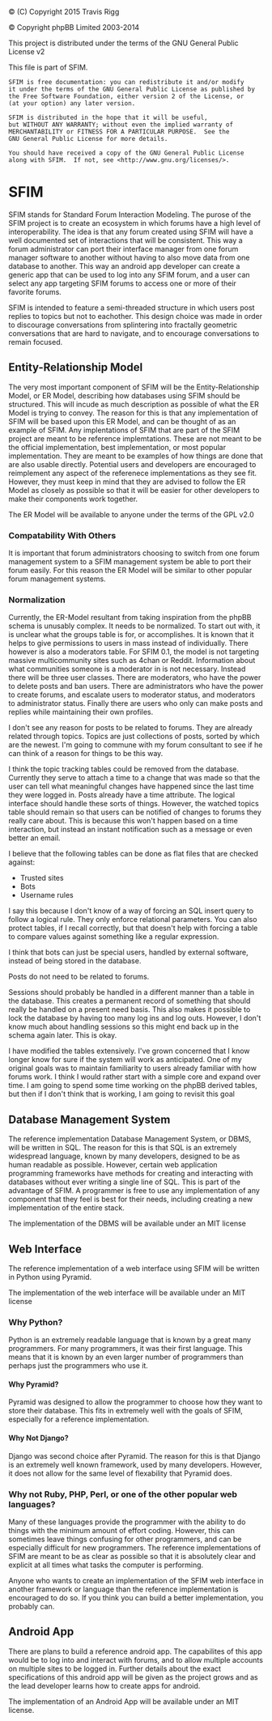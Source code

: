 © (C) Copyright 2015 Travis Rigg

© Copyright phpBB Limited 2003-2014

This project is distributed under the terms of the GNU General Public License v2

This file is part of SFIM.

    SFIM is free documentation: you can redistribute it and/or modify
    it under the terms of the GNU General Public License as published by
    the Free Software Foundation, either version 2 of the License, or
    (at your option) any later version.

    SFIM is distributed in the hope that it will be useful,
    but WITHOUT ANY WARRANTY; without even the implied warranty of
    MERCHANTABILITY or FITNESS FOR A PARTICULAR PURPOSE.  See the
    GNU General Public License for more details.

    You should have received a copy of the GNU General Public License
    along with SFIM.  If not, see <http://www.gnu.org/licenses/>.

# SFIM
SFIM stands for Standard Forum Interaction Modeling. The purose of the SFIM
project is to create an ecosystem in which forums have a high level of
interoperability. The idea is that any forum created using SFIM will have a well
documented set of interactions that will be consistent. This way a forum
administrator can port their interface manager from one forum manager software
to another without having to also move data from one database to another. This
way an android app developer can create a generic app that can be used to log
into any SFIM forum, and a user can select any app targeting SFIM forums to
access one or more of their favorite forums.

SFIM is intended to feature a semi-threaded structure in which users post
replies to topics but not to eachother. This design choice was made in order to
discourage conversations from splintering into fractally geometric conversations
that are hard to navigate, and to encourage conversations to remain focused.

## Entity-Relationship Model
The very most important component of SFIM will be the Entity-Relationship
Model, or ER Model, describing how databases using SFIM should be
structured. This will incude as much description as possible of what the ER
Model is trying to convey. The reason for this is that any implementation of
SFIM will be based upon this ER Model, and can be thought of as an example of
SFIM. Any implentations of SFIM that are part of the SFIM project are meant to
be reference implemtations. These are not meant to be the official
implementation, best implementation, or most popular implementation. They are
meant to be examples of how things are done that are also usable directly.
Potential users and developers are encouraged to reimplement any aspect of the
referenece implementations as they see fit. However, they must keep in mind that
they are advised to follow the ER Model as closely as possible so that it will
be easier for other developers to make their components work together.

The ER Model will be available to anyone under the terms of the GPL v2.0

### Compatability With Others
It is important that forum administrators choosing to switch from one forum
management system to a SFIM management system be able to port their forum
easily. For this reason the ER Model will be similar to other popular forum
management systems.

### Normalization
Currently, the ER-Model resultant from taking inspiration from the phpBB schema
is unusably complex. It needs to be normalized. To start out with, it is unclear
what the groups table is for, or accomplishes. It is known that it helps to give
permissions to users in mass instead of individually. There however is also a
moderators table. For SFIM 0.1, the model is not targeting massive
multicommunity sites such as 4chan or Reddit. Information about what communities
someone is a moderator in is not necessary. Instead there will be three user
classes. There are moderators, who have the power to delete posts and ban users.
There are administrators who have the power to create forums, and escalate users
to moderator status, and moderators to administrator status. Finally there are
users who only can make posts and replies while maintaining their own profiles.

I don't see any reason for posts to be related to forums. They are already
related through topics. Topics are just collections of posts, sorted by which
are the newest. I'm going to commune with my forum consultant to see if he can
think of a reason for things to be this way.

I think the topic tracking tables could be removed from the database. Currently
they serve to attach a time to a change that was made so that the user can tell
what meaningful changes have happened since the last time they were logged in.
Posts already have a time attribute. The logical interface should handle these
sorts of things. However, the watched topics table should remain so that users
can be notified of changes to forums they really care about. This is because
this won't happen based on a time interaction, but instead an instant
notification such as a message or even better an email.

I believe that the following tables can be done as flat files that are checked
against:
* Trusted sites
* Bots
* Username rules

I say this because I don't know of a way of forcing an SQL insert query to
follow a logical rule. They only enforce relational parameters. You can also
protect tables, if I recall correctly, but that doesn't help with forcing a
table to compare values against something like a regular expression.

I think that bots can just be special users, handled by external software,
instead of being stored in the database.

Posts do not need to be related to forums.

Sessions should probably be handled in a different manner than a table in the
database. This creates a permanent record of something that should really be
handled on a present need basis. This also makes it possible to lock the
database by having too many log ins and log outs. However, I don't know much
about handling sessions so this might end back up in the schema again later.
This is okay.

I have modified the tables extensively. I've grown concerned that I know longer
know for sure if the system will work as anticipated. One of my original goals
was to maintain familiarity to users already familiar with how forums work. I
think I would rather start with a simple core and expand over time. I am going
to spend some time working on the phpBB derived tables, but then if I don't
think that is working, I am going to revisit this goal

## Database Management System
The reference implementation Database Management System, or DBMS, will be
written in SQL. The reason for this is that SQL is an extremely widespread
language, known by many developers, designed to be as human readable as
possible. However, certain web application programming frameworks have methods
for creating and interacting with databases without ever writing a single line
of SQL. This is part of the advantage of SFIM. A programmer is free to use any
implementation of any component that they feel is best for their needs,
including creating a new implementation of the entire stack.

The implementation of the DBMS will be available under an MIT license

## Web Interface
The reference implementation of a web interface using SFIM will be written in
Python using Pyramid.

The implementation of the web interface will be available under an MIT license

### Why Python?
Python is an extremely readable language that is known by a great many
programmers. For many programmers, it was their first language. This means that
it is known by an even larger number of programmers than perhaps just the
programmers who use it.

#### Why Pyramid?
Pyramid was designed to allow the programmer to choose how they want to store
their database. This fits in extremely well with the goals of SFIM, especially
for a reference implementation.

#### Why Not Django?
Django was second choice after Pyramid. The reason for this is that Django is an
extremely well known framework, used by many developers. However, it does not
allow for the same level of flexability that Pyramid does.

### Why not Ruby, PHP, Perl, or one of the other popular web languages?
Many of these languages provide the programmer with the ability to do things
with the minimum amount of effort coding. However, this can sometimes leave
things confusing for other programmers, and can be especially difficult for
new programmers. The reference implementations of SFIM are meant to be as clear
as possible so that it is absolutely clear and explicit at all times what tasks
the computer is performing.

Anyone who wants to create an implementation of the SFIM web interface in
another framework or language than the reference implementation is encouraged to
do so. If you think you can build a better implementation, you probably can.

## Android App
There are plans to build a reference android app. The capabilites of this app
would be to log into and interact with forums, and to allow multiple accounts on
multiple sites to be logged in. Further details about the exact specifications
of this android app will be given as the project grows and as the lead developer
learns how to create apps for android.

The implementation of an Android App will be available under an MIT license.
